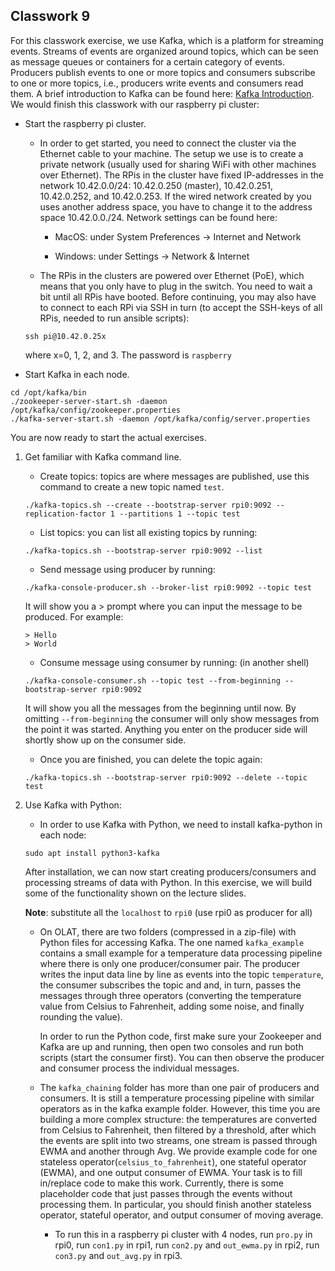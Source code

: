 
## Classwork 9


For this classwork exercise, we use Kafka, which is a platform for streaming events. Streams of
events are organized around topics, which can be seen as message queues or containers for a certain
category of events. Producers publish events to one or more topics and consumers subscribe to one or
more topics, i.e., producers write events and consumers read them. A brief introduction to Kafka can
be found here: [Kafka Introduction](https://kafka.apache.org/intro). We would finish this classwork with our raspberry pi
cluster:


- Start the raspberry pi cluster.

    - In order to get started, you need to connect the cluster via the Ethernet cable to your machine. The setup we use is to create a private network (usually used for sharing WiFi with other machines over Ethernet). The RPis in the cluster have fixed IP-addresses in the network 10.42.0.0/24: 10.42.0.250 (master), 10.42.0.251, 10.42.0.252, and 10.42.0.253. If the wired network created by you uses another address space, you have to change it to the address space 10.42.0.0./24. Network settings can be found here:

        - MacOS: under System Preferences → Internet and Network

        - Windows: under Settings → Network & Internet

    - The RPis in the clusters are powered over Ethernet (PoE), which means that you only have to plug in the switch. You need to wait a bit until all RPis have booted. Before continuing, you may also have to connect to each RPi via SSH in turn (to accept the SSH-keys of all RPis, needed to run ansible scripts):
    ```
    ssh pi@10.42.0.25x
    ```
    where x=0, 1, 2, and 3. The password is `raspberry`

- Start Kafka in each node.
```
cd /opt/kafka/bin
./zookeeper-server-start.sh -daemon /opt/kafka/config/zookeeper.properties
./kafka-server-start.sh -daemon /opt/kafka/config/server.properties
```

You are now ready to start the actual exercises.

1. Get familiar with Kafka command line.

    - Create topics: topics are where messages are published, use this command to create a new topic named `test`.
    ```
    ./kafka-topics.sh --create --bootstrap-server rpi0:9092 --replication-factor 1 --partitions 1 --topic test
    ```

    - List topics: you can list all existing topics by running:
    ```
    ./kafka-topics.sh --bootstrap-server rpi0:9092 --list
    ```

    - Send message using producer by running:
    ```
    ./kafka-console-producer.sh --broker-list rpi0:9092 --topic test
    ```
    It will show you a > prompt where you can input the message to be produced. For example:
    ```
    > Hello
    > World
    ```

    - Consume message using consumer by running: (in another shell)
    ```
    ./kafka-console-consumer.sh --topic test --from-beginning --bootstrap-server rpi0:9092
    ```
    It will show you all the messages from the beginning until now. By omitting `--from-beginning` the consumer will only show messages from the point it was started. Anything you enter on the producer side will shortly show up on the consumer side.

    - Once you are finished, you can delete the topic again:
    ```
    ./kafka-topics.sh --bootstrap-server rpi0:9092 --delete --topic test
    ```

2. Use Kafka with Python:

    - In order to use Kafka with Python, we need to install kafka-python in each node:
    ```
    sudo apt install python3-kafka
    ```
    After installation, we can now start creating producers/consumers and processing streams of data with Python. In this exercise, we will build some of the functionality shown on the lecture slides.

    **Note**: substitute all the `localhost` to `rpi0` (use rpi0 as producer for all)

    - On OLAT, there are two folders (compressed in a zip-file) with Python files for accessing Kafka. The one named `kafka_example` contains a small example for a temperature data processing pipeline where there is only one producer/consumer pair. The producer writes the input data line by line as events into the topic `temperature`, the consumer subscribes the topic and and, in turn, passes the messages through three operators (converting the temperature value from Celsius to Fahrenheit, adding some noise, and finally rounding the value).

        In order to run the Python code, first make sure your Zookeeper and Kafka are up and running, then open two consoles and run both scripts (start the consumer first). You can then observe the producer and consumer process the individual messages.

    - The `kafka_chaining` folder has more than one pair of producers and consumers. It is still a temperature processing pipeline with similar operators as in the kafka example folder. However, this time you are building a more complex structure: the temperatures are converted from Celsius to Fahrenheit, then filtered by a threshold, after which the events are split into two streams, one stream is passed through EWMA and another through Avg. We provide example code for one stateless operator(`celsius_to_fahrenheit`), one stateful operator (EWMA), and one output consumer of EWMA. Your task is to fill in/replace code to make this work. Currently, there is some placeholder code that just passes through the events without processing them. In particular, you should finish another stateless operator, stateful operator, and output consumer of moving average.

        - To run this in a raspberry pi cluster with 4 nodes, run `pro.py` in rpi0, run `con1.py` in rpi1, run `con2.py` and `out_ewma.py` in rpi2, run `con3.py` and `out_avg.py` in rpi3.



